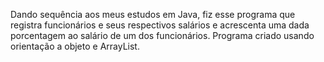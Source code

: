 Dando sequência aos meus estudos em Java, fiz esse programa que registra funcionários e seus respectivos salários e acrescenta uma dada porcentagem ao salário de um dos funcionários. Programa criado usando orientação a objeto e ArrayList.
